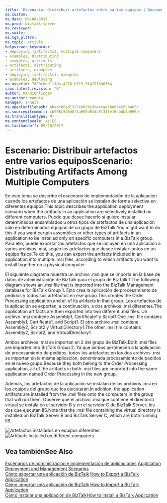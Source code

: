 ```yaml
---
title: 'Escenario: Distribuir artefactos entre varios equipos | Documentos de Microsoft'
ms.custom: 
ms.date: 06/08/2017
ms.prod: biztalk-server
ms.reviewer: 
ms.suite: 
ms.tgt_pltfrm: 
ms.topic: article
helpviewer_keywords:
- deploying [artifacts], multiple computers
- examples, distributing
- examples, artifacts
- artifacts, distributing
- artifacts, examples
- deploying [artifacts], examples
- examples, deploying
ms.assetid: 7000cded-1fda-4276-b7f3-3f427f686f64
caps.latest.revision: "6"
author: MandiOhlinger
ms.author: mandia
manager: anneta
ms.openlocfilehash: abedc60ad13c7e8b2be3ce4caa7b8d34262b4e5c
ms.sourcegitcommit: cb908c540d8f1a692d01dc8f313e16cb4b4e696d
ms.translationtype: MT
ms.contentlocale: es-ES
ms.lasthandoff: 09/20/2017
---
```

# <a name="scenario-distributing-artifacts-among-multiple-computers"></a><span data-ttu-id="ee572-102">Escenario: Distribuir artefactos entre varios equipos</span><span class="sxs-lookup"><span data-stu-id="ee572-102">Scenario: Distributing Artifacts Among Multiple Computers</span></span>
<span data-ttu-id="ee572-103">En este tema se describe el escenario de implementación de la aplicación cuando los artefactos de una aplicación se instalan de forma selectiva en diferentes equipos.</span><span class="sxs-lookup"><span data-stu-id="ee572-103">This topic describes the application deployment scenario when the artifacts in an application are selectively installed on different computers.</span></span> <span data-ttu-id="ee572-104">Puede que desee hacerlo si quiere instalar determinados ensamblados u otros tipos de artefactos de una aplicación solo en determinados equipos de un grupo de BizTalk.</span><span class="sxs-lookup"><span data-stu-id="ee572-104">You might want to do this if you want certain assemblies or other types of artifacts in an application to be installed only on specific computers in a BizTalk group.</span></span> <span data-ttu-id="ee572-105">Para ello, puede exportar los artefactos que se incluyen en una aplicación a varios archivos .msi, según los artefactos que desee instalar juntos en un equipo físico.</span><span class="sxs-lookup"><span data-stu-id="ee572-105">To do this, you can export the artifacts included in an application into multiple .msi files, according to which artifacts you want to install together on a physical computer.</span></span>  
  
 <span data-ttu-id="ee572-106">El siguiente diagrama muestra un archivo .msi que se importa en la base de datos de administración de BizTalk para el grupo de BizTalk 1.</span><span class="sxs-lookup"><span data-stu-id="ee572-106">The following diagram shows an .msi file that is imported into the BizTalk Management database for BizTalk Group 1.</span></span> <span data-ttu-id="ee572-107">Esto crea la aplicación de procesamiento de pedidos y todos sus artefactos en ese grupo.</span><span class="sxs-lookup"><span data-stu-id="ee572-107">This creates the Order Processing application and all of its artifacts in that group.</span></span> <span data-ttu-id="ee572-108">Los artefactos de la aplicación se exportan, a continuación, a dos archivos .msi diferentes.</span><span class="sxs-lookup"><span data-stu-id="ee572-108">The application artifacts are then exported into two different .msi files.</span></span> <span data-ttu-id="ee572-109">Un archivo .msi contiene Assembly1, Certificate1 y Script1.</span><span class="sxs-lookup"><span data-stu-id="ee572-109">One .msi file contains Assembly1, Certificate1, and Script1.</span></span> <span data-ttu-id="ee572-110">El otro archivo .msi contiene Assembly2, Script2 y VirtualDirectory1.</span><span class="sxs-lookup"><span data-stu-id="ee572-110">The other .msi file contains Assembly2, Script2, and VirtualDirectory1.</span></span>  
  
 <span data-ttu-id="ee572-111">Ambos archivos .msi se importan en 2 del grupo de BizTalk.</span><span class="sxs-lookup"><span data-stu-id="ee572-111">Both .msi files are imported into BizTalk Group 2.</span></span> <span data-ttu-id="ee572-112">Ya que ambos pertenecen a la aplicación de procesamiento de pedidos, todos los artefactos en los dos archivos .msi se importan en la misma aplicación, denominada procesamiento de pedidos en el nuevo grupo.</span><span class="sxs-lookup"><span data-stu-id="ee572-112">Because they both belong to the Order Processing application, all of the artifacts in both .msi files are imported into the same application named Order Processing in the new group.</span></span>  
  
 <span data-ttu-id="ee572-113">Además, los artefactos de la aplicación se instalan de los archivos .msi en los equipos del grupo que los ejecutarán.</span><span class="sxs-lookup"><span data-stu-id="ee572-113">In addition, the application artifacts are installed from the .msi files onto the computers in the group that will run them.</span></span> <span data-ttu-id="ee572-114">Observe que el archivo .msi que contiene el directorio virtual se instala en el servidor B y en el servidor C de BizTalk Server; los dos que ejecutan IIS.</span><span class="sxs-lookup"><span data-stu-id="ee572-114">Note that the .msi file containing the virtual directory is installed on BizTalk Server B and BizTalk Server C, which are both running IIS.</span></span>  
  
 <span data-ttu-id="ee572-115">![Artefactos instalados en equipos diferentes](../core/media/distributionofartifacts.gif "DistributionOfArtifacts")</span><span class="sxs-lookup"><span data-stu-id="ee572-115">![Artifacts installed on different computers](../core/media/distributionofartifacts.gif "DistributionOfArtifacts")</span></span>  
  
## <a name="see-also"></a><span data-ttu-id="ee572-116">Vea también</span><span class="sxs-lookup"><span data-stu-id="ee572-116">See Also</span></span>  
 <span data-ttu-id="ee572-117">[Escenarios de administración e implementación de aplicaciones](../core/application-deployment-and-management-scenarios.md) </span><span class="sxs-lookup"><span data-stu-id="ee572-117">[Application Deployment and Management Scenarios](../core/application-deployment-and-management-scenarios.md) </span></span>  
 <span data-ttu-id="ee572-118">[Cómo exportar una aplicación de BizTalk](../core/how-to-export-a-biztalk-application.md) </span><span class="sxs-lookup"><span data-stu-id="ee572-118">[How to Export a BizTalk Application](../core/how-to-export-a-biztalk-application.md) </span></span>  
 <span data-ttu-id="ee572-119">[Cómo importar una aplicación de BizTalk](../core/how-to-import-a-biztalk-application.md) </span><span class="sxs-lookup"><span data-stu-id="ee572-119">[How to Import a BizTalk Application](../core/how-to-import-a-biztalk-application.md) </span></span>  
 [<span data-ttu-id="ee572-120">Cómo instalar una aplicación de BizTalk</span><span class="sxs-lookup"><span data-stu-id="ee572-120">How to Install a BizTalk Application</span></span>](../core/how-to-install-a-biztalk-application.md)